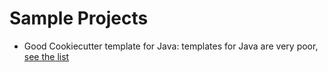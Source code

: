 # Sample Projects

* Good Cookiecutter template for Java: templates for Java are very poor, [see the list](https://cookiecutter.readthedocs.io/en/1.7.0/README.html#java)
